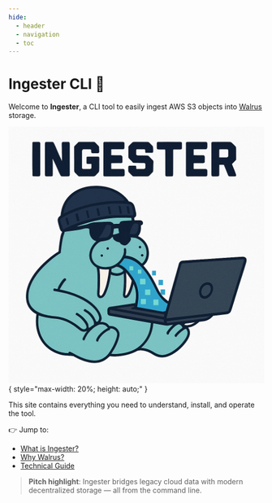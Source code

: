 ```yaml
---
hide:
  - header
  - navigation
  - toc
---
```


# Ingester CLI 🚰

Welcome to **Ingester**, a CLI tool to easily ingest AWS S3 objects into [Walrus](https://github.com/namihq/walrus) storage.

![Ingester CLI Logo](assets/ingester-logo.png){ style="max-width: 20%; height: auto;" }

This site contains everything you need to understand, install, and operate the tool.

👉 Jump to:

- [What is Ingester?](intro/what-is-ingester.md)
- [Why Walrus?](intro/why-walrus.md)
- [Technical Guide](guide/commands.md)

> **Pitch highlight**: Ingester bridges legacy cloud data with modern decentralized storage — all from the command line.

